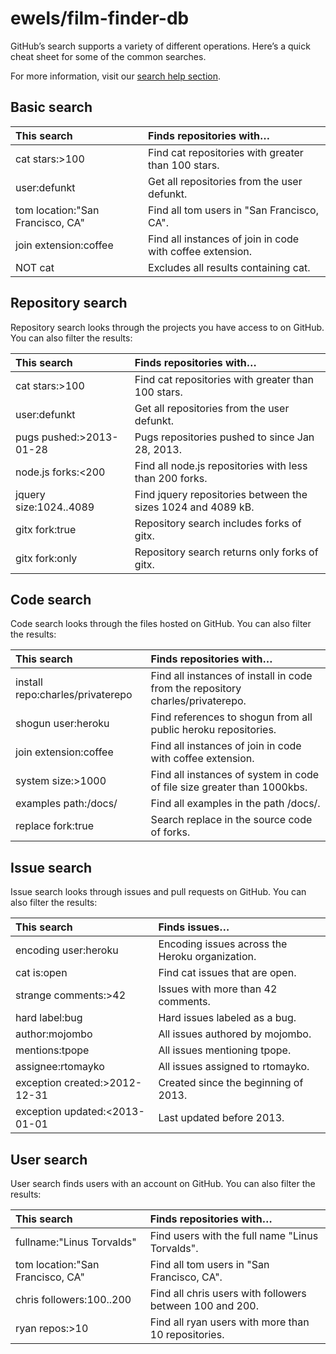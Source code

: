 # ewels/film-finder-db

GitHub’s search supports a variety of different operations. Here’s a quick cheat sheet for some of the common searches.

For more information, visit our [search help section](https://help.github.com/articles/about-searching-on-github/).

## Basic search

| This search | Finds repositories with… |
| :--- | :--- |
| cat stars:&gt;100 | Find cat repositories with greater than 100 stars. |
| user:defunkt | Get all repositories from the user defunkt. |
| tom location:"San Francisco, CA" | Find all tom users in "San Francisco, CA". |
| join extension:coffee | Find all instances of join in code with coffee extension. |
| NOT cat | Excludes all results containing cat. |

## Repository search 

Repository search looks through the projects you have access to on GitHub. You can also filter the results:

| This search | Finds repositories with… |
| :--- | :--- |
| cat stars:&gt;100 | Find cat repositories with greater than 100 stars. |
| user:defunkt | Get all repositories from the user defunkt. |
| pugs pushed:&gt;2013-01-28 | Pugs repositories pushed to since Jan 28, 2013. |
| node.js forks:&lt;200 | Find all node.js repositories with less than 200 forks. |
| jquery size:1024..4089 | Find jquery repositories between the sizes 1024 and 4089 kB. |
| gitx fork:true | Repository search includes forks of gitx. |
| gitx fork:only | Repository search returns only forks of gitx. |

## Code search 

Code search looks through the files hosted on GitHub. You can also filter the results:

| This search | Finds repositories with… |
| :--- | :--- |
| install repo:charles/privaterepo | Find all instances of install in code from the repository charles/privaterepo. |
| shogun user:heroku | Find references to shogun from all public heroku repositories. |
| join extension:coffee | Find all instances of join in code with coffee extension. |
| system size:&gt;1000 | Find all instances of system in code of file size greater than 1000kbs. |
| examples path:/docs/ | Find all examples in the path /docs/. |
| replace fork:true | Search replace in the source code of forks. |

## Issue search 

Issue search looks through issues and pull requests on GitHub. You can also filter the results:

| This search | Finds issues… |
| :--- | :--- |
| encoding user:heroku | Encoding issues across the Heroku organization. |
| cat is:open | Find cat issues that are open. |
| strange comments:&gt;42 | Issues with more than 42 comments. |
| hard label:bug | Hard issues labeled as a bug. |
| author:mojombo | All issues authored by mojombo. |
| mentions:tpope | All issues mentioning tpope. |
| assignee:rtomayko | All issues assigned to rtomayko. |
| exception created:&gt;2012-12-31 | Created since the beginning of 2013. |
| exception updated:&lt;2013-01-01 | Last updated before 2013. |

## User search 

User search finds users with an account on GitHub. You can also filter the results:

| This search | Finds repositories with… |
| :--- | :--- |
| fullname:"Linus Torvalds" | Find users with the full name "Linus Torvalds". |
| tom location:"San Francisco, CA" | Find all tom users in "San Francisco, CA". |
| chris followers:100..200 | Find all chris users with followers between 100 and 200. |
| ryan repos:&gt;10 | Find all ryan users with more than 10 repositories. |

